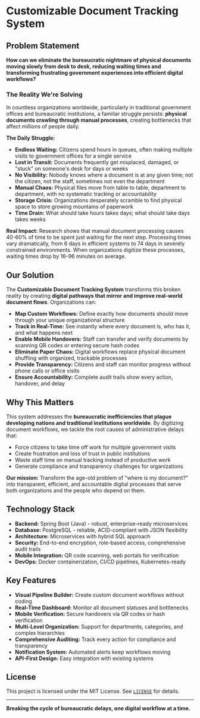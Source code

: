 # Customizable Document Tracking System

## Problem Statement

**How can we eliminate the bureaucratic nightmare of physical documents moving slowly from desk to desk, reducing waiting times and transforming frustrating government experiences into efficient digital workflows?**

### The Reality We're Solving

In countless organizations worldwide, particularly in traditional government offices and bureaucratic institutions, a familiar struggle persists: **physical documents crawling through manual processes**, creating bottlenecks that affect millions of people daily.

**The Daily Struggle:**

* **Endless Waiting:** Citizens spend hours in queues, often making multiple visits to government offices for a single service
* **Lost in Transit:** Documents frequently get misplaced, damaged, or "stuck" on someone's desk for days or weeks
* **No Visibility:** Nobody knows where a document is at any given time; not the citizen, not the staff, sometimes not even the department
* **Manual Chaos:** Physical files move from table to table, department to department, with no systematic tracking or accountability
* **Storage Crisis:** Organizations desperately scramble to find physical space to store growing mountains of paperwork
* **Time Drain:** What should take hours takes days; what should take days takes weeks

**Real Impact:** Research shows that manual document processing causes 40-60% of time to be spent just waiting for the next step. Processing times vary dramatically, from 6 days in efficient systems to 74 days in severely constrained environments. When organizations digitize these processes, waiting times drop by 16-96 minutes on average.

## Our Solution

The **Customizable Document Tracking System** transforms this broken reality by creating **digital pathways that mirror and improve real-world document flows**. Organizations can:

* **Map Custom Workflows:** Define exactly how documents should move through your unique organizational structure
* **Track in Real-Time:** See instantly where every document is, who has it, and what happens next
* **Enable Mobile Handovers:** Staff can transfer and verify documents by scanning QR codes or entering secure hash codes
* **Eliminate Paper Chaos:** Digital workflows replace physical document shuffling with organized, trackable processes
* **Provide Transparency:** Citizens and staff can monitor progress without phone calls or office visits
* **Ensure Accountability:** Complete audit trails show every action, handover, and delay

## Why This Matters

This system addresses the **bureaucratic inefficiencies that plague developing nations and traditional institutions worldwide**. By digitizing document workflows, we tackle the root causes of administrative delays that:

* Force citizens to take time off work for multiple government visits
* Create frustration and loss of trust in public institutions
* Waste staff time on manual tracking instead of productive work
* Generate compliance and transparency challenges for organizations

**Our mission:** Transform the age-old problem of "where is my document?" into transparent, efficient, and accountable digital processes that serve both organizations and the people who depend on them.

## Technology Stack

* **Backend:** Spring Boot (Java) - robust, enterprise-ready microservices
* **Database:** PostgreSQL - reliable, ACID-compliant with JSON flexibility
* **Architecture:** Microservices with hybrid SQL approach
* **Security:** End-to-end encryption, role-based access, comprehensive audit trails
* **Mobile Integration:** QR code scanning, web portals for verification
* **DevOps:** Docker containerization, CI/CD pipelines, Kubernetes-ready

## Key Features

* **Visual Pipeline Builder:** Create custom document workflows without coding
* **Real-Time Dashboard:** Monitor all document statuses and bottlenecks
* **Mobile Verification:** Secure handovers via QR codes or hash verification
* **Multi-Level Organization:** Support for departments, categories, and complex hierarchies
* **Comprehensive Auditing:** Track every action for compliance and transparency
* **Notification System:** Automated alerts keep workflows moving
* **API-First Design:** Easy integration with existing systems

## License

This project is licensed under the MIT License. See [`LICENSE`](./LICENSE) for details.

---

**Breaking the cycle of bureaucratic delays, one digital workflow at a time.**
